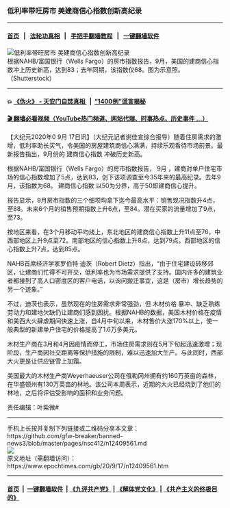 ### 低利率带旺房市 美建商信心指数创新高纪录
------------------------

#### [首页](https://github.com/gfw-breaker/banned-news3/blob/master/README.md) &nbsp;&nbsp;|&nbsp;&nbsp; [法轮功真相](https://github.com/begood0513/basic/blob/master/README.md)  &nbsp;&nbsp;|&nbsp;&nbsp; [手把手翻墙教程](https://github.com/gfw-breaker/guides/wiki)  &nbsp;&nbsp;|&nbsp;&nbsp; [一键翻墙软件](https://github.com/gfw-breaker/nogfw/blob/master/README.md)  



<div><img alt="低利率带旺房市 美建商信心指数创新高纪录" class="attachment-djy_600_400 size-djy_600_400 wp-post-image" src="https://i.epochtimes.com/assets/uploads/2019/05/shutterstock_739972384-600x400.jpg"/>
<div class="caption">
 根据NAHB/富国银行（Wells Fargo）的房市指数报告，9月，美国的建商信心指数冲上历史新高，达到83；去年同期，该指数仅68。图为示意照。（Shutterstock）
</div></div><hr/>

#### 💥 [《伪火》 - 天安门自焚真相 ](http://158.247.195.190:10000/videos/blog/weihuo.html)&nbsp; |&nbsp; [“1400例”谎言揭秘  ](http://158.247.195.190:10000/videos/blog/jiexi1400.html)

#### [ 🎬  翻墙必看视频（YouTube热门频道、网站代理、时事热点、历史事件 ...）](https://github.com/gfw-breaker/links/blob/master/banned.md)

<div><p>
 【大纪元2020年0
 <ok href="https://www.epochtimes.com/gb/tag/9%E6%9C%88.html">
  9月
 </ok>
 17日讯】（大纪元记者谢佳宣综合报导）随着住房需求的激增，低利率助长买气，令美国的房屋建筑商信心满满，持续乐观看待市场前景。最新报告指出，9月份的
 <ok href="https://www.epochtimes.com/gb/tag/%E5%BB%BA%E5%95%86%E4%BF%A1%E5%BF%83%E6%8C%87%E6%95%B0.html">
  建商信心指数
 </ok>
 冲破历史新高。
</p>
<p>
 根据NAHB/富国银行（Wells Fargo）的房市指数报告，
 <ok href="https://www.epochtimes.com/gb/tag/9%E6%9C%88.html">
  9月
 </ok>
 ，建商对单户住宅市场的信心指数增加了5点，达到83，创下该项调查至今35年来的最高纪录。去年9月，该指数为68。
 <ok href="https://www.epochtimes.com/gb/tag/%E5%BB%BA%E5%95%86%E4%BF%A1%E5%BF%83%E6%8C%87%E6%95%B0.html">
  建商信心指数
 </ok>
 以50为分界，高于50即建商信心提升。
</p>
<p>
 报告显示，9月房市指数的三个细项均拿下迄今最高水平：销售现况指数升4点，至88。未来6个月的销售预期指数上升6点，至84。潜在买家的流量增加了9点，至73。
</p>
<p>
 按地区来看，在3个月移动平均线上，东北地区的建商信心指数上升11点至76，中西部地区上升9点至72。南部地区的信心指数上升8点，达到79点。西部地区的信心指数上升7点，达到85点。
</p>
<p>
 NAHB首席经济学家罗伯特·迪茨（Robert Dietz）指出，“由于住宅建设转移郊区，让建商们忙得不可开交，低利率也为市场需求提供了支持。国内许多的建筑业者都接到了高人口密度区的客户电话，以询问搬迁事宜，这是（房市）增长趋势的另一个迹象。”
</p>
<p>
 不过，迪茨也表示，虽然现在的住房需求非常强劲，但
 <ok href="https://www.epochtimes.com/gb/tag/%E6%9C%A8%E6%9D%90%E4%BB%B7%E6%A0%BC.html">
  木材价格
 </ok>
 暴冲、缺乏熟练劳动力和建地欠缺仍让建商们感到困扰。根据NAHB的数据，美国木材价格在疫情和美西大火肆虐期间快速上涨，自4月中旬以来，木材售价大涨170%以上，使一般典型的新建单户住宅的价格提高了1.6万多美元。
</p>
<p>
 木材生产商在3月和4月因疫情而停工，市场住房需求则在5月下旬起迅速激增；现阶段，生产商因社交距离等保护措施的限制，难以迅速加大生产。与此同时，西部大火更是让供应链雪上加霜。
</p>
<p>
 美国最大的木材生产商Weyerhaeuser公司在俄勒冈州拥有约160万英亩的森林，在华盛顿州有130万英亩的林地。该公司本周表示，近期的大火已经烧到了他们的林地，之后将评估受影响的面积和业务问题。
</p>
<p>
 责任编辑：叶紫微#
</p>
</div>
<hr/>
手机上长按并复制下列链接或二维码分享本文章：<br/>
https://github.com/gfw-breaker/banned-news3/blob/master/pages/nsc412/n12409561.md <br/>
<a href='https://github.com/gfw-breaker/banned-news3/blob/master/pages/nsc412/n12409561.md'><img src='https://github.com/gfw-breaker/banned-news3/blob/master/pages/nsc412/n12409561.md.png'/></a> <br/>
原文地址（需翻墙访问）：https://www.epochtimes.com/gb/20/9/17/n12409561.htm


------------------------
#### [首页](https://github.com/gfw-breaker/banned-news3/blob/master/README.md) &nbsp;|&nbsp; [一键翻墙软件](https://github.com/gfw-breaker/nogfw/blob/master/README.md) &nbsp;| [《九评共产党》](https://github.com/gfw-breaker/9ping.md/blob/master/README.md#九评之一评共产党是什么) | [《解体党文化》](https://github.com/gfw-breaker/jtdwh.md/blob/master/README.md) | [《共产主义的终极目的》](https://github.com/gfw-breaker/gczydzjmd.md/blob/master/README.md)


<img src='http://gfw-breaker.win/banned-news3/pages/nsc412/n12409561.md' width='0px' height='0px'/>